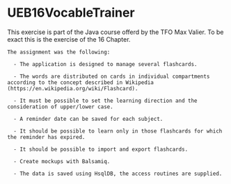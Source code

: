 # UEB16VocableTrainer
This exercise is part of the Java course offerd by the TFO Max Valier. To be exact this is the exercise of the 16 Chapter. 

    The assignment was the following:
    
      - The application is designed to manage several flashcards. 
      
      - The words are distributed on cards in individual compartments according to the concept described in Wikipedia (https://en.wikipedia.org/wiki/Flashcard).
      
      - It must be possible to set the learning direction and the consideration of upper/lower case.
      
      - A reminder date can be saved for each subject.
      
      - It should be possible to learn only in those flashcards for which the reminder has expired.
      
      - It should be possible to import and export flashcards.
      
      - Create mockups with Balsamiq.
      
      - The data is saved using HsqlDB, the access routines are supplied.
